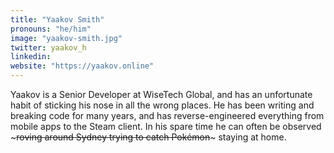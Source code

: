 ```yaml
---
title: "Yaakov Smith"
pronouns: "he/him"
image: "yaakov-smith.jpg"
twitter: yaakov_h
linkedin:
website: "https://yaakov.online"
---
```


Yaakov is a Senior Developer at WiseTech Global, and has an unfortunate habit of sticking his nose in all the wrong places. He has been writing and breaking code for many years, and has reverse-engineered everything from mobile apps to the Steam client. In his spare time he can often be observed ~~~roving around Sydney trying to catch Pokémon~~~ staying at home.